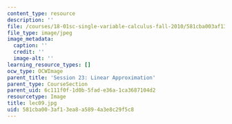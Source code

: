 ```yaml
---
content_type: resource
description: ''
file: /courses/18-01sc-single-variable-calculus-fall-2010/581cba003af13ea8a5894a3e8c29f5c8_lec09.jpg
file_type: image/jpeg
image_metadata:
  caption: ''
  credit: ''
  image-alt: ''
learning_resource_types: []
ocw_type: OCWImage
parent_title: 'Session 23: Linear Approximation'
parent_type: CourseSection
parent_uid: 6c111f0f-1d0b-5fad-e36a-1ca3687104d2
resourcetype: Image
title: lec09.jpg
uid: 581cba00-3af1-3ea8-a589-4a3e8c29f5c8
---
```


